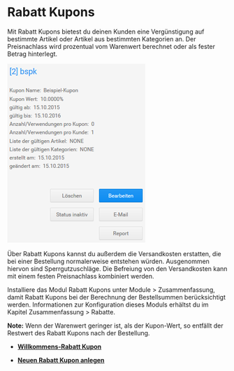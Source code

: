 # Rabatt Kupons 

Mit Rabatt Kupons bietest du deinen Kunden eine Vergünstigung auf bestimmte Artikel oder Artikel aus bestimmten Kategorien an. Der Preisnachlass wird prozentual vom Warenwert berechnet oder als fester Betrag hinterlegt.

![](Bilder/0089_Abb143_s333_RabattKupons.png "Rabatt Kupons")

Über Rabatt Kupons kannst du außerdem die Versandkosten erstatten, die bei einer Bestellung normalerweise entstehen würden. Ausgenommen hiervon sind Sperrgutzuschläge. Die Befreiung von den Versandkosten kann mit einem festen Preisnachlass kombiniert werden.

Installiere das Modul Rabatt Kupons unter Module \> Zusammenfassung, damit Rabatt Kupons bei der Berechnung der Bestellsummen berücksichtigt werden. Informationen zur Konfiguration dieses Moduls erhältst du im Kapitel Zusammenfassung \> Rabatte.

**Note:** Wenn der Warenwert geringer ist, als der Kupon-Wert, so entfällt der Restwert des Rabatt Kupons nach der Bestellung.

-   **[Willkommens-Rabatt Kupon](11_2_1_Willkommens_Rabatt_Kupon.md)**  

-   **[Neuen Rabatt Kupon anlegen](11_2_2_Neuen_Rabatt_Kupon_anlegen.md)**  





